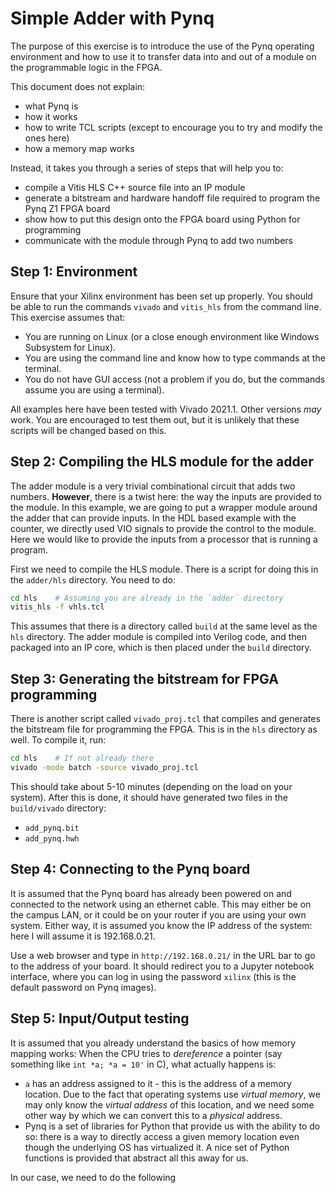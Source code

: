 # Simple Adder with Pynq

The purpose of this exercise is to introduce the use of the Pynq operating environment and how to use it to transfer data into and out of a module on the programmable logic in the FPGA.  

This document does not explain:

- what Pynq is
- how it works
- how to write TCL scripts (except to encourage you to try and modify the ones here)
- how a memory map works

Instead, it takes you through a series of steps that will help you to:

- compile a Vitis HLS C++ source file into an IP module
- generate a bitstream and hardware handoff file required to program the Pynq Z1 FPGA board
- show how to put this design onto the FPGA board using Python for programming
- communicate with the module through Pynq to add two numbers

## Step 1: Environment

Ensure that your Xilinx environment has been set up properly.  You should be able to run the commands `vivado` and `vitis_hls` from the command line.  This exercise assumes that:

- You are running on Linux (or a close enough environment like Windows Subsystem for Linux).  
- You are using the command line and know how to type commands at the terminal.
- You do not have GUI access (not a problem if you do, but the commands assume you are using a terminal).

All examples here have been tested with Vivado 2021.1.  Other versions *may* work.  You are encouraged to test them out, but it is unlikely that these scripts will be changed based on this.

## Step 2: Compiling the HLS module for the adder

The adder module is a very trivial combinational circuit that adds two numbers.  **However**, there is a twist here: the way the inputs are provided to the module.  In this example, we are going to put a wrapper module around the adder that can provide inputs.  In the HDL based example with the counter, we directly used VIO signals to provide the control to the module.  Here we would like to provide the inputs from a processor that is running a program.

First we need to compile the HLS module.  There is a script for doing this in the `adder/hls` directory.  You need to do:

```sh
cd hls    # Assuming you are already in the `adder` directory
vitis_hls -f vhls.tcl
```

This assumes that there is a directory called `build` at the same level as the `hls` directory.  The adder module is compiled into Verilog code, and then packaged into an IP core, which is then placed under the `build` directory.

## Step 3: Generating the bitstream for FPGA programming

There is another script called `vivado_proj.tcl` that compiles and generates the bitstream file for programming the FPGA.  This is in the `hls` directory as well.  To compile it, run:

```sh
cd hls    # If not already there
vivado -mode batch -source vivado_proj.tcl
```

This should take about 5-10 minutes (depending on the load on your system).  After this is done, it should have generated two files in the `build/vivado` directory:

- `add_pynq.bit`
- `add_pynq.hwh`

## Step 4: Connecting to the Pynq board

It is assumed that the Pynq board has already been powered on and connected to the network using an ethernet cable.  This may either be on the campus LAN, or it could be on your router if you are using your own system.  Either way, it is assumed you know the IP address of the system: here I will assume it is 192.168.0.21.

Use a web browser and type in `http://192.168.0.21/` in the URL bar to go to the address of your board.  It should redirect you to a Jupyter notebook interface, where you can log in using the password `xilinx` (this is the default password on Pynq images).

## Step 5: Input/Output testing

It is assumed that you already understand the basics of how memory mapping works:  When the CPU tries to *dereference* a pointer (say something like `int *a; *a = 10'` in C), what actually happens is:

- `a` has an address assigned to it - this is the address of a memory location.  Due to the fact that operating systems use *virtual memory*, we may only know the *virtual address* of this location, and we need some other way by which we can convert this to a *physical* address.  
- Pynq is a set of libraries for Python that provide us with the ability to do so: there is a way to directly access a given memory location even though the underlying OS has virtualized it.  A nice set of Python functions is provided that abstract all this away for us.

In our case, we need to do the following